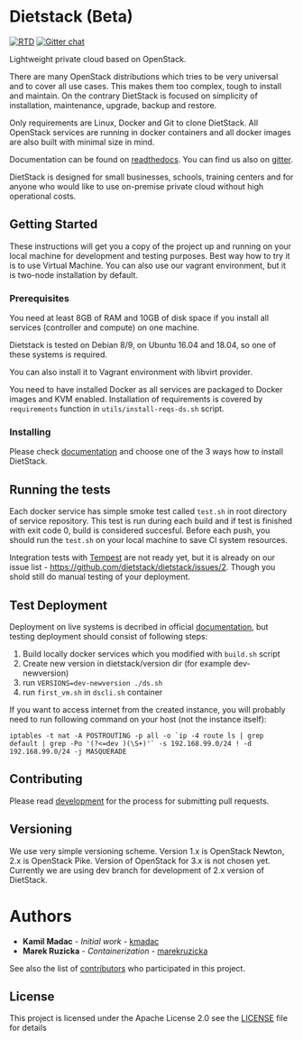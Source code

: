 # Dietstack (Beta)

[![RTD](https://readthedocs.org/projects/dietstack/badge/?version=latest)](https://dietstack.readthedocs.io/) [![Gitter chat](https://badges.gitter.im/gitterHQ/gitter.png)](https://gitter.im/dietstack/)

Lightweight private cloud based on OpenStack.

There are many OpenStack distributions which tries to be very universal and to cover all use cases.
This makes them too complex, tough to install and maintain. On the contrary DietStack is focused
on simplicity of installation, maintenance, upgrade, backup and restore. 

Only requirements are Linux, Docker and Git to clone DietStack.
All OpenStack services are running in docker containers and all docker images are also built with
minimal size in mind.

Documentation can be found on [readthedocs](http://dietstack.readthedocs.io/en/latest/).
You can find us also on [gitter](https://gitter.im/dietstack/).

DietStack is designed for small businesses, schools, training centers and for anyone who would
like to use on-premise private cloud without high operational costs.

## Getting Started

These instructions will get you a copy of the project up and running on your local machine for
development and testing purposes. Best way how to try it is to use Virtual Machine. You can also
use our vagrant environment, but it is two-node installation by default.

### Prerequisites

You need at least 8GB of RAM and 10GB of disk space if you install all services
(controller and compute) on one machine.

Dietstack is tested on Debian 8/9, on Ubuntu 16.04 and 18.04, so one of these systems is required.

You can also install it to Vagrant environment with libvirt provider.

You need to have installed Docker as all services are packaged to Docker images and KVM enabled. 
Installation of requirements is  covered by `requirements` function in `utils/install-reqs-ds.sh`
script.

### Installing

Please check [documentation](http://dietstack.readthedocs.io/en/latest/installation.html#) and
choose one of the 3 ways how to install DietStack.

## Running the tests

Each docker service has simple smoke test called `test.sh` in root directory of service repository. 
This test is run during each build and if test is finished with exit code 0, build is
considered succesful. 
Before each push, you should run the `test.sh` on your local machine to save CI system resources.

Integration tests with [Tempest](https://docs.openstack.org/tempest/latest/) are not ready yet,
but it is already on our issue list - https://github.com/dietstack/dietstack/issues/2.
Though you shold still do manual testing of your deployment.

## Test Deployment

Deployment on live systems is decribed in official
[documentation](http://dietstack.readthedocs.io/en/latest/), but testing deployment should consist
of following steps:

1. Build locally docker services which you modified with `build.sh` script
2. Create new version in dietstack/version dir (for example dev-newversion)
3. run `VERSIONS=dev-newversion ./ds.sh`
4. run `first_vm.sh` in `dscli.sh` container 

If you want to access internet from the created instance, you will probably need to run following command on your host (not the instance itself):

    iptables -t nat -A POSTROUTING -p all -o `ip -4 route ls | grep default | grep -Po '(?<=dev )(\S+)'` -s 192.168.99.0/24 ! -d 192.168.99.0/24 -j MASQUERADE

## Contributing

Please read [development](http://dietstack.readthedocs.io/en/latest/development.html) for the
process for submitting pull requests.

## Versioning

We use very simple versioning scheme. Version 1.x is OpenStack Newton, 2.x is OpenStack Pike.
Version of OpenStack for 3.x is not chosen yet.
Currently we are using dev branch for development of 2.x version of DietStack.

# Authors

* **Kamil Madac** - *Initial work* - [kmadac](https://github.com/kmadac)
* **Marek Ruzicka** - *Containerization* - [marekruzicka](https://github.com/marekruzicka)

See also the list of [contributors](https://github.com/dietstack/diestack/contributors) who 
participated in this project.

## License

This project is licensed under the Apache License 2.0 see the [LICENSE](LICENSE) file for
details

